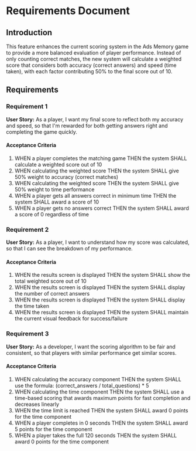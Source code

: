 # Requirements Document

## Introduction

This feature enhances the current scoring system in the Ads Memory game to provide a more balanced evaluation of player performance. Instead of only counting correct matches, the new system will calculate a weighted score that considers both accuracy (correct answers) and speed (time taken), with each factor contributing 50% to the final score out of 10.

## Requirements

### Requirement 1

**User Story:** As a player, I want my final score to reflect both my accuracy and speed, so that I'm rewarded for both getting answers right and completing the game quickly.

#### Acceptance Criteria

1. WHEN a player completes the matching game THEN the system SHALL calculate a weighted score out of 10
2. WHEN calculating the weighted score THEN the system SHALL give 50% weight to accuracy (correct matches)
3. WHEN calculating the weighted score THEN the system SHALL give 50% weight to time performance
4. WHEN a player gets all answers correct in minimum time THEN the system SHALL award a score of 10
5. WHEN a player gets no answers correct THEN the system SHALL award a score of 0 regardless of time

### Requirement 2

**User Story:** As a player, I want to understand how my score was calculated, so that I can see the breakdown of my performance.

#### Acceptance Criteria

1. WHEN the results screen is displayed THEN the system SHALL show the total weighted score out of 10
2. WHEN the results screen is displayed THEN the system SHALL display the number of correct answers
3. WHEN the results screen is displayed THEN the system SHALL display the time taken
4. WHEN the results screen is displayed THEN the system SHALL maintain the current visual feedback for success/failure

### Requirement 3

**User Story:** As a developer, I want the scoring algorithm to be fair and consistent, so that players with similar performance get similar scores.

#### Acceptance Criteria

1. WHEN calculating the accuracy component THEN the system SHALL use the formula: (correct_answers / total_questions) * 5
2. WHEN calculating the time component THEN the system SHALL use a time-based scoring that awards maximum points for fast completion and decreases linearly
3. WHEN the time limit is reached THEN the system SHALL award 0 points for the time component
4. WHEN a player completes in 0 seconds THEN the system SHALL award 5 points for the time component
5. WHEN a player takes the full 120 seconds THEN the system SHALL award 0 points for the time component